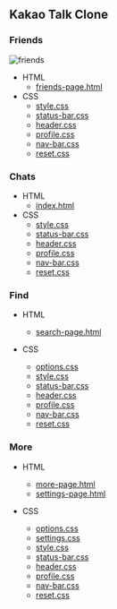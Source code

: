 ## Kakao Talk Clone

### Friends
![friends](https://user-images.githubusercontent.com/50495214/89259145-a0bc7380-d664-11ea-8b33-2f3e6393d588.PNG)
- HTML
  - [friends-page.html](https://github.com/xxunghee/htmlstudy/blob/master/kakaoTalk/friends-page.html)
- CSS
  - [style.css](https://github.com/xxunghee/htmlstudy/blob/master/kakaoTalk/style.css)
  - [status-bar.css](https://github.com/xxunghee/htmlstudy/blob/master/kakaoTalk/status-bar.css)
  - [header.css](https://github.com/xxunghee/htmlstudy/blob/master/kakaoTalk/header.css)
  - [profile.css](https://github.com/xxunghee/htmlstudy/blob/master/kakaoTalk/profile.css)
  - [nav-bar.css](https://github.com/xxunghee/htmlstudy/blob/master/kakaoTalk/nav-bar.css)
  - [reset.css](https://github.com/xxunghee/htmlstudy/blob/master/kakaoTalk/reset.css)
  
### Chats
- HTML
  - [index.html](https://github.com/xxunghee/htmlstudy/blob/master/kakaoTalk/index.html)
- CSS
  - [style.css](https://github.com/xxunghee/htmlstudy/blob/master/kakaoTalk/style.css)
  - [status-bar.css](https://github.com/xxunghee/htmlstudy/blob/master/kakaoTalk/status-bar.css)
  - [header.css](https://github.com/xxunghee/htmlstudy/blob/master/kakaoTalk/header.css)
  - [profile.css](https://github.com/xxunghee/htmlstudy/blob/master/kakaoTalk/profile.css)
  - [nav-bar.css](https://github.com/xxunghee/htmlstudy/blob/master/kakaoTalk/nav-bar.css)
  - [reset.css](https://github.com/xxunghee/htmlstudy/blob/master/kakaoTalk/reset.css)

### Find
- HTML
  - [search-page.html](https://github.com/xxunghee/htmlstudy/blob/master/kakaoTalk/search-page.html)
  
- CSS
  - [options.css](https://github.com/xxunghee/htmlstudy/blob/master/kakaoTalk/options.css)
  - [style.css](https://github.com/xxunghee/htmlstudy/blob/master/kakaoTalk/style.css)
  - [status-bar.css](https://github.com/xxunghee/htmlstudy/blob/master/kakaoTalk/status-bar.css)
  - [header.css](https://github.com/xxunghee/htmlstudy/blob/master/kakaoTalk/header.css)
  - [profile.css](https://github.com/xxunghee/htmlstudy/blob/master/kakaoTalk/profile.css)
  - [nav-bar.css](https://github.com/xxunghee/htmlstudy/blob/master/kakaoTalk/nav-bar.css)
  - [reset.css](https://github.com/xxunghee/htmlstudy/blob/master/kakaoTalk/reset.css)

### More
- HTML
  - [more-page.html](https://github.com/xxunghee/htmlstudy/blob/master/kakaoTalk/more-page.html)
  - [settings-page.html](https://github.com/xxunghee/htmlstudy/blob/master/kakaoTalk/settings-page.html)
  
- CSS
  - [options.css](https://github.com/xxunghee/htmlstudy/blob/master/kakaoTalk/options.css)
  - [settings.css](https://github.com/xxunghee/htmlstudy/blob/master/kakaoTalk/settings.css)
  - [style.css](https://github.com/xxunghee/htmlstudy/blob/master/kakaoTalk/style.css)
  - [status-bar.css](https://github.com/xxunghee/htmlstudy/blob/master/kakaoTalk/status-bar.css)
  - [header.css](https://github.com/xxunghee/htmlstudy/blob/master/kakaoTalk/header.css)
  - [profile.css](https://github.com/xxunghee/htmlstudy/blob/master/kakaoTalk/profile.css)
  - [nav-bar.css](https://github.com/xxunghee/htmlstudy/blob/master/kakaoTalk/nav-bar.css)
  - [reset.css](https://github.com/xxunghee/htmlstudy/blob/master/kakaoTalk/reset.css)
